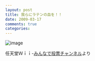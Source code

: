 ```yaml
---
layout: post
title: 我らにラテンの血を！！
date: 2009-03-17
comments: true
categories:
---
```



![image](http://img.f.hatena.ne.jp/images/fotolife/k/keyesberry/20090317/20090317154930.jpg)


任天堂Ｗｉｉ-[みんなで投票チャンネル](http://wii.com/jp/articles/vote-channel/)より